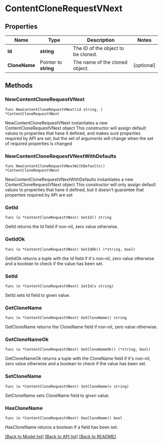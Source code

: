 # ContentCloneRequestVNext

## Properties

Name | Type | Description | Notes
------------ | ------------- | ------------- | -------------
**Id** | **string** | The ID of the object to be cloned. | 
**CloneName** | Pointer to **string** | The name of the cloned object. | [optional] 

## Methods

### NewContentCloneRequestVNext

`func NewContentCloneRequestVNext(id string, ) *ContentCloneRequestVNext`

NewContentCloneRequestVNext instantiates a new ContentCloneRequestVNext object
This constructor will assign default values to properties that have it defined,
and makes sure properties required by API are set, but the set of arguments
will change when the set of required properties is changed

### NewContentCloneRequestVNextWithDefaults

`func NewContentCloneRequestVNextWithDefaults() *ContentCloneRequestVNext`

NewContentCloneRequestVNextWithDefaults instantiates a new ContentCloneRequestVNext object
This constructor will only assign default values to properties that have it defined,
but it doesn't guarantee that properties required by API are set

### GetId

`func (o *ContentCloneRequestVNext) GetId() string`

GetId returns the Id field if non-nil, zero value otherwise.

### GetIdOk

`func (o *ContentCloneRequestVNext) GetIdOk() (*string, bool)`

GetIdOk returns a tuple with the Id field if it's non-nil, zero value otherwise
and a boolean to check if the value has been set.

### SetId

`func (o *ContentCloneRequestVNext) SetId(v string)`

SetId sets Id field to given value.


### GetCloneName

`func (o *ContentCloneRequestVNext) GetCloneName() string`

GetCloneName returns the CloneName field if non-nil, zero value otherwise.

### GetCloneNameOk

`func (o *ContentCloneRequestVNext) GetCloneNameOk() (*string, bool)`

GetCloneNameOk returns a tuple with the CloneName field if it's non-nil, zero value otherwise
and a boolean to check if the value has been set.

### SetCloneName

`func (o *ContentCloneRequestVNext) SetCloneName(v string)`

SetCloneName sets CloneName field to given value.

### HasCloneName

`func (o *ContentCloneRequestVNext) HasCloneName() bool`

HasCloneName returns a boolean if a field has been set.


[[Back to Model list]](../README.md#documentation-for-models) [[Back to API list]](../README.md#documentation-for-api-endpoints) [[Back to README]](../README.md)


